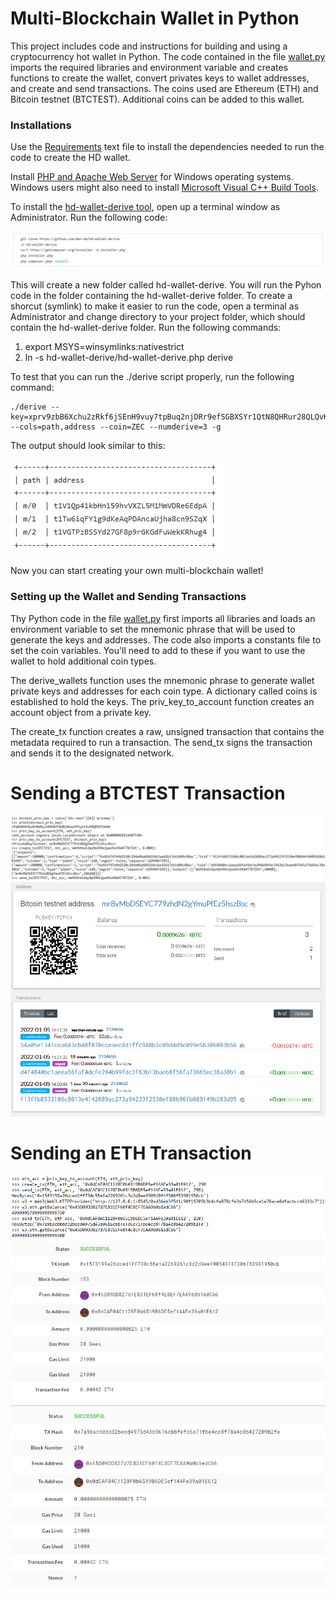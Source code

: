 # Multi-Blockchain Wallet in Python

This project includes code and instructions for building and using a cryptocurrency hot wallet in Python.  The code contained in the file [wallet.py](/wallet.py)  imports the required libraries and environment variable and creates functions to create the wallet, convert privates keys to wallet addresses, and create and send transactions.  The coins used are Ethereum (ETH) and Bitcoin testnet (BTCTEST).  Additional coins can be added to this wallet.

### Installations

Use the [Requirements](/Requirements.txt) text file to install the dependencies needed to run the code to create the HD wallet.  

Install [PHP and Apache Web Server](https://www.apachefriends.org/index.html) for Windows operating systems.  Windows users might also need to install [Microsoft Visual C++ Build Tools](https://visualstudio.microsoft.com/downloads/).

To install the [hd-wallet-derive tool](https://github.com/dan-da/hd-wallet-derive), open up a terminal window as Administrator.  Run the following code:

![hd-wallet-derive-install-code](/Screenshots/hd_wallet_derive_install.png)

This will create a new folder called hd-wallet-derive.  You will run the Pyhon code in the folder containing the hd-wallet-derive folder.  To create a shorcut (symlink) to make it easier to run the code, open a terminal as Administrator and change directory to your project folder, which should contain the hd-wallet-derive folder.  Run the following commands:

1. export MSYS=winsymlinks:nativestrict
2. ln -s hd-wallet-derive/hd-wallet-derive.php derive

To test that you can run the ./derive script properly, run the following command:
```
./derive --key=xprv9zbB6Xchu2zRkf6jSEnH9vuy7tpBuq2njDRr9efSGBXSYr1QtN8QHRur28QLQvKRqFThCxopdS1UD61a5q6jGyuJPGLDV9XfYHQto72DAE8 --cols=path,address --coin=ZEC --numderive=3 -g
```

The output should look similar to this:

![symlink_creation_output](/Screenshots/symlink_creation_output.PNG)

Now you can start creating your own multi-blockchain wallet!

### Setting up the Wallet and Sending Transactions

Thy Python code in the file [wallet.py](/wallet.py) first imports all libraries and loads an environment variable to set the mnemonic phrase that will be used to generate the keys and addresses.  The code also imports a constants file to set the coin variables.  You'll need to add to these if you want to use the wallet to hold additional coin types.

The derive_wallets function uses the mnemonic phrase to generate wallet private keys and addresses for each coin type.  A dictionary called coins is established to hold the keys.  The priv_key_to_account function creates an account object from a private key.  

The create_tx function creates a raw, unsigned transaction that contains the metadata required to run a transaction.  The send_tx signs the transaction and sends it to the designated network.

# Sending a BTCTEST Transaction

![Send_BTC_Code](/Screenshots/Send_BTC_Code.PNG)
![BTC_Send_Transaction_Confirmation](/Screenshots/BTC_Send_Transaction_Confirmation.PNG)

# Sending an ETH Transaction

![Send-ETH-Code](/Screenshots/Send-ETH-Code.PNG)
![ETH_Send_Transaction_Confirmation_1](/Screenshots/ETH_Send_Confirmation_1.PNG)
![ETH_Send_Transaction_Confirmation_2](/Screenshots/ETH_Send_Confirmation_2.PNG)
